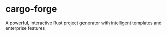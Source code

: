 # cargo-forge
A powerful, interactive Rust project generator with intelligent templates and enterprise features
